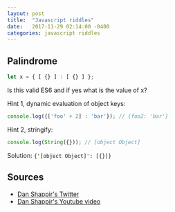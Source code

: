 ```yaml
---
layout: post
title:  "Javascript riddles"
date:   2017-11-29 02:14:00 -0400
categories: javascript riddles
---
```

## Palindrome

```js
let x = { [ {} ] : [ {} ] };
```
Is this valid ES6 and if yes what is the value of x?

Hint 1, dynamic evaluation of object keys:
```js
console.log({['foo' + 2] : 'bar'}); // {foo2: 'bar'}
```

Hint 2, stringify:
```js
console.log(String({})); // [object Object]
```

Solution: `{'[object Object]': [{}]}`


## Sources

- [Dan Shappir's Twitter](https://twitter.com/danshappir)
- [Dan Shappir's Youtube video](https://www.youtube.com/watch?v=D-juPGb7EKY&t=609s)

